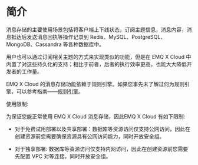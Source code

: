 # 简介

消息存储的主要使用场景包括将客户端上下线状态，订阅主题信息，消息内容，消息抵达后发送消息回执等操作记录到 Redis、MySQL、PostgreSQL、MongoDB、Cassandra 等各种数据库中。

用户也可以通过订阅相关主题的方式来实现类似的功能，但是在 EMQ X Cloud 中内置了对这些持久化的支持；相比于前者，后者的执行效率更高，也能大大降低开发者的工作量。

EMQ X Cloud 的消息存储功能依赖于规则引擎。如果您事先未了解过何为规则引擎，可以参考指南——[规则引擎](../deployments/dashboard/rule_engine/README.md)。

使用限制:

为保证您能正常使用 EMQ X Cloud 消息存储，因此EMQ X Cloud 有如下限制:

- 对于免费试用部署以及共享部署：数据库等资源访问仅支持公网访问，因此在创建资源前您需要确保资源具有公网访问能力，同时开放安全组。

- 对于独享部署: 数据库等资源访问仅支持内网访问，因此在创建资源前您需要先配置 VPC 对等连接，同时开放安全组。